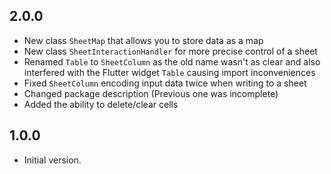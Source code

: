 ## 2.0.0

- New class `SheetMap` that allows you to store data as a map
- New class `SheetInteractionHandler` for more precise control of a sheet
- Renamed `Table` to `SheetColumn` as the old name wasn't as clear and also interfered with the Flutter widget `Table` causing import inconveniences
- Fixed `SheetColumn` encoding input data twice when writing to a sheet
- Changed package description (Previous one was incomplete)
- Added the ability to delete/clear cells


## 1.0.0

- Initial version.
